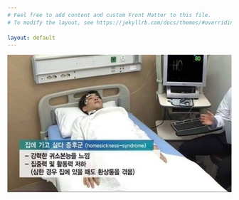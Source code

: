 ```yaml
---
# Feel free to add content and custom Front Matter to this file.
# To modify the layout, see https://jekyllrb.com/docs/themes/#overriding-theme-defaults

layout: default
---
```


![homesickness](img/homesickness.jpg)

<a href="https://hits.seeyoufarm.com" hidden>
    <img src="https://hits.seeyoufarm.com/api/count/incr/badge.svg?url=https%3A%2F%2Frltjfkrhgo.github.io&count_bg=%232A7AE2&title_bg=%23555555&icon=&icon_color=%23E7E7E7&title=hits&edge_flat=false"/>
</a>